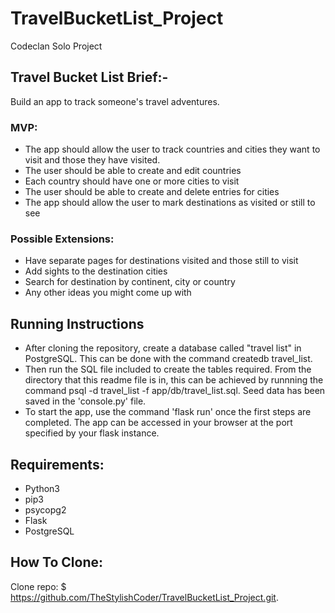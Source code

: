 # TravelBucketList_Project

Codeclan Solo Project 


## Travel Bucket List Brief:-

Build an app to track someone's travel adventures.

### MVP:

 * The app should allow the user to track countries and cities they want to visit and those they have visited.
 * The user should be able to create and edit countries
 * Each country should have one or more cities to visit
 * The user should be able to create and delete entries for cities
 * The app should allow the user to mark destinations as visited or still to see

### Possible Extensions:

 * Have separate pages for destinations visited and those still to visit
 * Add sights to the destination cities
 * Search for destination by continent, city or country
 * Any other ideas you might come up with
 
 
 ## Running Instructions
* After cloning the repository, create a database called "travel list" in PostgreSQL. This can be done with the command createdb travel_list. 
* Then run the SQL file included to create the tables required. From the directory that this readme file is in, this can be achieved by runnning the command psql -d travel_list -f app/db/travel_list.sql. Seed data has been saved in the 'console.py' file.
* To start the app, use the command 'flask run' once the first steps are completed. The app can be accessed in your browser at the port specified by your flask instance.
 
 
 ## Requirements:
 * Python3
 * pip3
 * psycopg2
 * Flask
 * PostgreSQL
 
 ## How To Clone:
 Clone repo: $ https://github.com/TheStylishCoder/TravelBucketList_Project.git.

 
 
 
